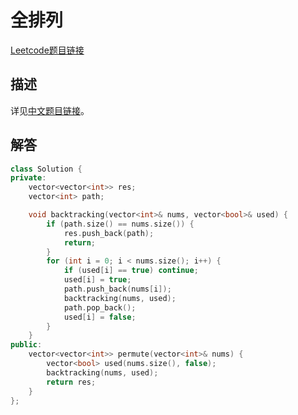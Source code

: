 # 全排列

[Leetcode题目链接](https://leetcode.com/problems/permutations/description/)

## 描述

详见[中文题目链接](https://leetcode.cn/problems/permutations/)。

## 解答

```C++
class Solution {
private:
    vector<vector<int>> res;
    vector<int> path;

    void backtracking(vector<int>& nums, vector<bool>& used) {
        if (path.size() == nums.size()) {
            res.push_back(path);
            return;
        }
        for (int i = 0; i < nums.size(); i++) {
            if (used[i] == true) continue;
            used[i] = true;
            path.push_back(nums[i]);
            backtracking(nums, used);
            path.pop_back();
            used[i] = false;
        }
    }
public:
    vector<vector<int>> permute(vector<int>& nums) {
        vector<bool> used(nums.size(), false);
        backtracking(nums, used);
        return res;
    }
};
```
